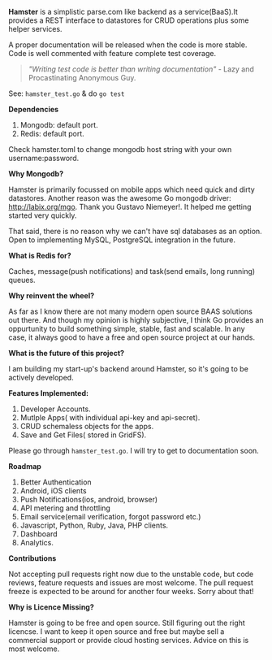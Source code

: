 **Hamster** is a simplistic parse.com like backend as a service(BaaS).It provides a REST interface to datastores for CRUD operations plus some helper services.

A proper documentation will be released when the code is more stable. Code is well commented with feature complete test coverage.

>*"Writing test code is better than writing documentation"* - Lazy and Procastinating Anonymous Guy.

See: `hamster_test.go` & do `go test`

**Dependencies**

1. Mongodb: default port.
2. Redis: default port.

Check hamster.toml to change mongodb host string with your own username:password.


**Why Mongodb?**

Hamster is primarily focussed on mobile apps which need quick and dirty datastores. Another reason was the awesome Go mongodb driver:
http://labix.org/mgo. Thank you Gustavo Niemeyer!. It helped me getting started very quickly.

That said, there is no reason why we can't have sql databases as an option. Open to implementing MySQL, PostgreSQL integration
in the future.


**What is Redis for?**

Caches, message(push notifications) and task(send emails, long running) queues.


**Why reinvent the wheel?**


As far as I know there are not many modern open source BAAS solutions out there. And though my opinion is highly subjective, I think
Go provides an oppurtunity to build something simple, stable, fast and scalable. In any case, it always good to have a free and open source
project at our hands.

**What is the future of this project?**


I am building my start-up's backend around Hamster, so it's going to be actively developed. 

**Features Implemented:**

1. Developer Accounts.
2. Mutlple Apps( with individual api-key and api-secret).
3. CRUD schemaless objects for the apps.
4. Save and Get Files( stored in GridFS).

Please go through `hamster_test.go`. I will try to get to documentation soon.

**Roadmap**

1. Better Authentication
2. Android, iOS clients
3. Push Notifications(ios, android, browser)
4. API metering and throttling
5. Email service(email verification, forgot password etc.)
6. Javascript, Python, Ruby, Java, PHP clients.
7. Dashboard
8. Analytics.


**Contributions**


Not accepting pull requests right now due to the unstable code, but code reviews, feature requests and issues are most welcome. The pull
request freeze is expected to be around for another four weeks. Sorry about that!

**Why is Licence Missing?**

Hamster is going to be free and open source. Still figuring out the right licencse. I want to keep it open source 
and free but maybe sell a commercial support or provide cloud hosting services. Advice on this is most welcome.
